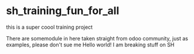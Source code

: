 # sh_training_fun_for_all
this is a super coool training project 

There are somemodule in here taken straight from odoo community, just as examples, please don't sue me
Hello world!
I am breaking stuff on SH
